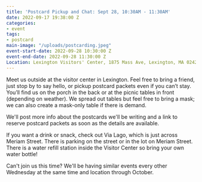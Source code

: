 ```yaml
---
title: 'Postcard Pickup and Chat: Sept 28, 10:30AM - 11:30AM'
date: 2022-09-17 19:38:00 Z
categories:
- event
tags:
- postcard
main-image: "/uploads/postcarding.jpeg"
event-start-date: 2022-09-28 10:30:00 Z
event-end-date: 2022-09-28 11:30:00 Z
Location: Lexington Visitors' Center, 1875 Mass Ave, Lexington, MA 02420
---
```


Meet us outside at the visitor center in Lexington. Feel free to bring a friend, just stop by to say hello, or pickup postcard packets even if you can’t stay. You’ll find us on the porch in the back or at the picnic tables in front (depending on weather). We spread out tables but feel free to bring a mask; we can also create a mask-only table if there is demand.

We'll post more info about the postcards we'll be writing and a link to reserve postcard packets as soon as the details are available.

If you want a drink or snack, check out Via Lago, which is just across Meriam Street. There is parking on the street or in the lot on Meriam Street. There is a water refill station inside the Visitor Center so bring your own water bottle!

Can't join us this time? We'll be having similar events every other Wednesday at the same time and location through October.


